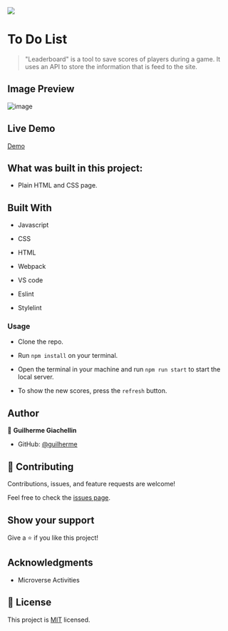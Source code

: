 ![](https://img.shields.io/badge/Microverse-blueviolet)

# To Do List

> "Leaderboard" is a tool to save scores of players during a game. It uses an API to store the information that is feed to the site.

## Image Preview
![image](https://user-images.githubusercontent.com/81584449/127540559-74d33e33-270c-44b4-95bb-175950e4bc67.png)

##  Live Demo
[Demo](https://guilhermegiachellin.github.io/Leaderboard/)

## What was built in this project:

- Plain HTML and CSS page.

## Built With

- Javascript

- CSS

- HTML

- Webpack

- VS code

- Eslint

- Stylelint

### Usage

- Clone the repo.

- Run `npm install` on your terminal.

- Open the terminal in your machine and run `npm run start` to start the local server.

- To show the new scores, press the `refresh` button.

## Author

👤 **Guilherme Giachellin**

- GitHub: [@guilherme](https://github.com/GuilhermeGiachellin)

## 🤝 Contributing

Contributions, issues, and feature requests are welcome!

Feel free to check the [issues page](https://github.com/GuilhermeGiachellin/To-Do-List/issues).


## Show your support

Give a ⭐️ if you like this project!


## Acknowledgments

- Microverse Activities


## 📝 License

This project is [MIT](https://github.com/GuilhermeGiachellin/To-Do-List/blob/main/LICENSE) licensed.
